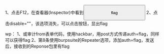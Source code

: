 1、点击F12，在查看器(Inspector)中看到<input class="btn btn-default" disable="" style="height:50px;width:200px;" type="submit" value="flag" name="auth">
2、点击disable=""，该选项消失，可以点击按钮，显出flag




wp：
1、或审计from表单代码，使用hackbar，用post方式传递auth=flag，同样可以获得flag
2、第8条使用burpsuite的Repeater选项，添加auth=flag，发送后，接收到的Reponse包里有flag
